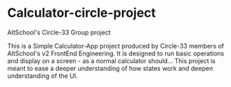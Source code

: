 # Calculator-circle-project
AltSchool's Circle-33 Group project

This is a Simple Calculator-App project produced by Circle-33 members of AltSchool's v2 FrontEnd Engineering.
It is designed to run basic operations and display on a screen - as a normal calculator should...
This project is meant to ease a deeper understanding of how states work and deepen understanding of the UI.
